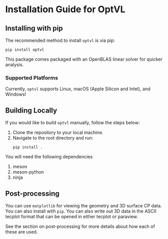 # Installation Guide for OptVL

## Installing with pip
The recommended method to install `optvl` is via pip:

```shell
pip install optvl
```
This package comes packaged with an OpenBLAS linear solver for quicker analysis.

### Supported Platforms
Currently, `optvl` supports Linux, macOS (Apple Silicon and Intel), and Windows!

## Building Locally
If you would like to build `optvl` manually, follow the steps below:

1. Clone the repository to your local machine.
2. Navigate to the root directory and run:
   ```
   pip install .
   ```
You will need the following dependencies
1. meson
2. meson-python
3. ninja

## Post-processing
You can use `matplotlib` for viewing the geometry and 3D surface CP data. 
You can also install with `pip`. 
You can also write out 3D data in the ASCII tecplot format that can be opened in either tecplot or paraview. 

See the section on post-processing for more details about how each of these are used. 

